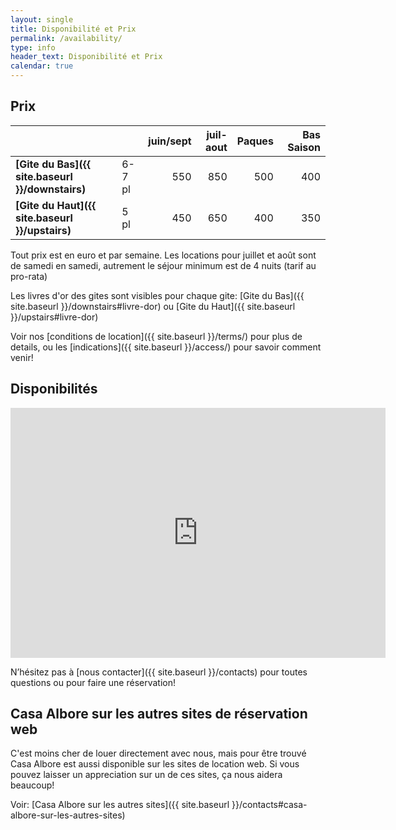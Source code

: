 ```yaml
---
layout: single
title: Disponibilité et Prix
permalink: /availability/
type: info
header_text: Disponibilité et Prix
calendar: true
---
```

## Prix

|                            |           | **juin/sept** | **juil-aout** | **Paques** | **Bas Saison** |
|--------------|------|----------:|-------------:|-------------:|--------------:|
| **[Gite du Bas]({{ site.baseurl }}/downstairs)**   | 6-7 pl | 550             | 850                   | 500                  | 400                   |
| **[Gite du Haut]({{ site.baseurl }}/upstairs)** | 5 pl    | 450             | 650                   | 400                  | 350                   |

Tout prix est en euro et par semaine. Les locations pour juillet et août sont de samedi
en samedi, autrement  le séjour minimum est de 4 nuits (tarif au pro-rata)

Les livres d'or des gites sont visibles pour chaque gite: [Gite du Bas]({{ site.baseurl }}/downstairs#livre-dor) ou [Gite du Haut]({{ site.baseurl }}/upstairs#livre-dor)

Voir nos [conditions de location]({{ site.baseurl }}/terms/) pour plus de details, ou
les [indications]({{ site.baseurl }}/access/) pour savoir comment venir!

## Disponibilités

<iframe src="https://www.google.com/calendar/embed?hl=en&showTitle=0&amp;showPrint=0&amp;showTabs=0&amp;showCalendars=0&amp;showTz=0&amp;height=400&amp;wkst=1&amp;bgcolor=%23FFFFFF&amp;src=h0cl2pufaic02ubqj1cdlr9ur0%40group.calendar.google.com&amp;color=%23711616&amp;src=64f2d319jcgv1grt6ae2h3erqg%40group.calendar.google.com&amp;color=%23711616&amp;src=hq49q7cc0e85vohtq3iqphs10g%40group.calendar.google.com&amp;color=%23125A12&amp;ctz=Europe%2FParis" style=" border-width:0 " width="600" height="400" frameborder="0" scrolling="no"></iframe>

N’hésitez pas à [nous contacter]({{ site.baseurl }}/contacts) pour toutes questions ou pour faire une réservation!

## Casa Albore sur les autres sites de réservation web

C'est moins cher de louer directement avec nous, mais pour être trouvé
Casa Albore est aussi disponible sur les sites de location web. Si
vous pouvez laisser un appreciation sur un de ces sites, ça nous
aidera beaucoup!

Voir: [Casa Albore sur les autres sites]({{ site.baseurl }}/contacts#casa-albore-sur-les-autres-sites)
